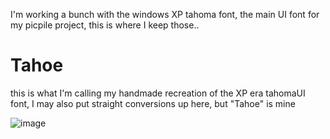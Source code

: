 I'm working a bunch with the windows XP tahoma font, the main UI font for my picpile project, this is where I keep those..

# Tahoe
this is what I'm calling my handmade recreation of the XP era tahomaUI font, I may also put straight conversions up here, but "Tahoe" is mine

![image](https://github.com/user-attachments/assets/3a703ad3-111f-4071-bd22-2dcb17b58f58)

